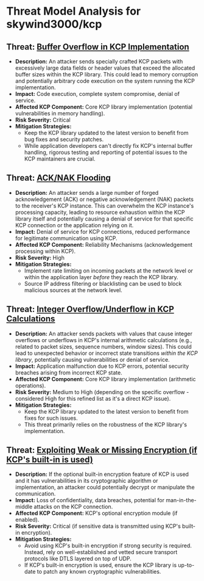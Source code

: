 # Threat Model Analysis for skywind3000/kcp

## Threat: [Buffer Overflow in KCP Implementation](./threats/buffer_overflow_in_kcp_implementation.md)

*   **Description:** An attacker sends specially crafted KCP packets with excessively large data fields or header values that exceed the allocated buffer sizes within the KCP library. This could lead to memory corruption and potentially arbitrary code execution on the system running the KCP implementation.
*   **Impact:** Code execution, complete system compromise, denial of service.
*   **Affected KCP Component:** Core KCP library implementation (potential vulnerabilities in memory handling).
*   **Risk Severity:** Critical
*   **Mitigation Strategies:**
    *   Keep the KCP library updated to the latest version to benefit from bug fixes and security patches.
    *   While application developers can't directly fix KCP's internal buffer handling, rigorous testing and reporting of potential issues to the KCP maintainers are crucial.

## Threat: [ACK/NAK Flooding](./threats/acknak_flooding.md)

*   **Description:** An attacker sends a large number of forged acknowledgement (ACK) or negative acknowledgement (NAK) packets to the receiver's KCP instance. This can overwhelm the KCP instance's processing capacity, leading to resource exhaustion within the KCP library itself and potentially causing a denial of service for that specific KCP connection or the application relying on it.
*   **Impact:** Denial of service for KCP connections, reduced performance for legitimate communication using KCP.
*   **Affected KCP Component:** Reliability Mechanisms (acknowledgement processing within KCP).
*   **Risk Severity:** High
*   **Mitigation Strategies:**
    *   Implement rate limiting on incoming packets at the network level or within the application layer *before* they reach the KCP library.
    *   Source IP address filtering or blacklisting can be used to block malicious sources at the network level.

## Threat: [Integer Overflow/Underflow in KCP Calculations](./threats/integer_overflowunderflow_in_kcp_calculations.md)

*   **Description:** An attacker sends packets with values that cause integer overflows or underflows in KCP's internal arithmetic calculations (e.g., related to packet sizes, sequence numbers, window sizes). This could lead to unexpected behavior or incorrect state transitions *within the KCP library*, potentially causing vulnerabilities or denial of service.
*   **Impact:** Application malfunction due to KCP errors, potential security breaches arising from incorrect KCP state.
*   **Affected KCP Component:** Core KCP library implementation (arithmetic operations).
*   **Risk Severity:** Medium to High (depending on the specific overflow - considered High for this refined list as it's a direct KCP issue).
*   **Mitigation Strategies:**
    *   Keep the KCP library updated to the latest version to benefit from fixes for such issues.
    *   This threat primarily relies on the robustness of the KCP library's implementation.

## Threat: [Exploiting Weak or Missing Encryption (if KCP's built-in is used)](./threats/exploiting_weak_or_missing_encryption__if_kcp's_built-in_is_used_.md)

*   **Description:** If the optional built-in encryption feature of KCP is used and it has vulnerabilities in its cryptographic algorithm or implementation, an attacker could potentially decrypt or manipulate the communication.
*   **Impact:** Loss of confidentiality, data breaches, potential for man-in-the-middle attacks on the KCP connection.
*   **Affected KCP Component:** KCP's optional encryption module (if enabled).
*   **Risk Severity:** Critical (if sensitive data is transmitted using KCP's built-in encryption).
*   **Mitigation Strategies:**
    *   Avoid using KCP's built-in encryption if strong security is required. Instead, rely on well-established and vetted secure transport protocols like DTLS layered on top of UDP.
    *   If KCP's built-in encryption is used, ensure the KCP library is up-to-date to patch any known cryptographic vulnerabilities.

